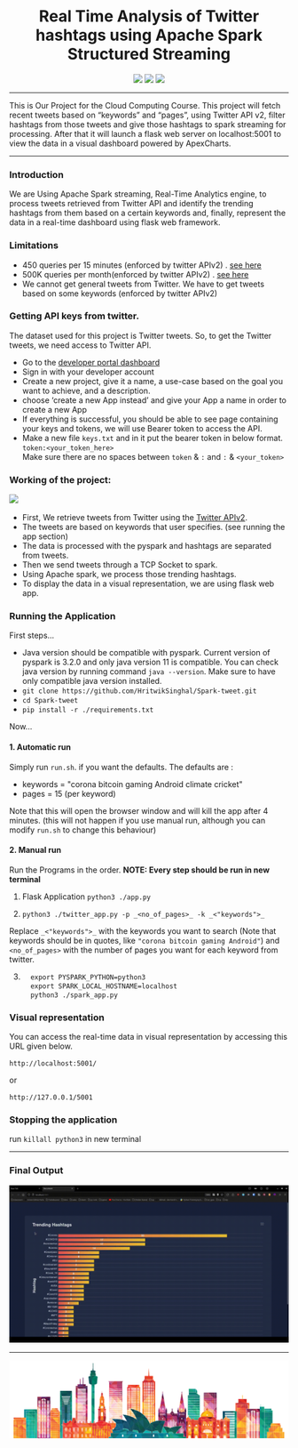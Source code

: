 # <b><center>Real Time Analysis of Twitter hashtags using Apache Spark Structured Streaming<br></b></center>
<p align="center">
  <img src="https://img.shields.io/badge/Library-Flask-red.svg?style=flat-square">
  <img src="https://img.shields.io/badge/Tool-ApacheSpark-yellow.svg?style=flat-square">
  <img src="https://img.shields.io/badge/Language-Python-purple.svg?style=flat-square">
</p>

---

This is Our Project for the Cloud Computing Course. 
This project will fetch recent tweets based on “keywords” and “pages”, 
using Twitter API v2, filter hashtags from those tweets and give those hashtags 
to spark streaming for processing. After that it will launch a flask web server 
on localhost:5001 to view the data in a visual dashboard powered by ApexCharts.

--- 

### Introduction

We are Using Apache Spark streaming, Real-Time Analytics engine, 
to process tweets retrieved from Twitter API and identify the trending hashtags 
from them based on a certain keywords and, finally, 
represent the data in a real-time dashboard using flask web framework.

### Limitations

- 450 queries per 15 minutes (enforced by twitter APIv2)
  . [see here](https://developer.twitter.com/en/docs/twitter-api/tweets/search/api-reference/get-tweets-search-recent)
- 500K queries per month(enforced by twitter APIv2)
  . [see here](https://developer.twitter.com/en/docs/twitter-api/rate-limits)
- We cannot get general tweets from Twitter. We have to get tweets based on some keywords (enforced by twitter APIv2)

### Getting API keys from twitter.

The dataset used for this project is Twitter tweets. So, to get the Twitter tweets, we need access to Twitter API.

- Go to the [developer portal dashboard](https://developer.twitter.com/en/portal/dashboard)
- Sign in with your developer account
- Create a new project, give it a name, a use-case based on the goal you want to achieve, and a description.
- choose ‘create a new App instead’ and give your App a name in order to create a new App
- If everything is successful, you should be able to see page containing your keys and tokens, we will use Bearer token
  to access the API.
- Make a new file ```keys.txt``` and in it put the bearer token in below format.<br>
  ```token:<your_token_here>```<br>
  Make sure there are no spaces between ```token``` & ```:``` and ```:``` & ```<your_token>```

### Working of the project:

<img src="/asset/methodology.png"/>

- First, We retrieve tweets from Twitter using
  the [Twitter APIv2](https://developer.twitter.com/en/docs/twitter-api/getting-started/make-your-first-request).
- The tweets are based on keywords that user specifies. (see running the app section)
- The data is processed with the pyspark and hashtags are separated from tweets.
- Then we send tweets through a TCP Socket to spark.
- Using Apache spark, we process those trending hashtags.
- To display the data in a visual representation, we are using flask web app.

### Running the Application

First steps...

- Java version should be compatible with pyspark. Current version of pyspark is 3.2.0 and only java version 11 is
  compatible. You can check java version by running command ```java --version```. Make sure to have only compatible java
  version installed.
- ```git clone https://github.com/HritwikSinghal/Spark-tweet.git```
- ```cd Spark-tweet```
- ```pip install -r ./requirements.txt```

Now...

#### 1. Automatic run

Simply run ```run.sh```. if you want the defaults. The defaults are :

- keywords = "corona bitcoin gaming Android climate cricket"
- pages = 15 (per keyword)

Note that this will open the browser window and will kill the app after 4 minutes.
(this will not happen if you use manual run, although you can modify ```run.sh``` to change this behaviour)

#### 2. Manual run

Run the Programs in the order. **NOTE: Every step should be run in new terminal** <br>

1. Flask Application ```python3 ./app.py```


2. ```python3 ./twitter_app.py -p _<no_of_pages>_ -k _<"keywords">_```

Replace ```_<"keywords">_``` with the keywords you want to search
(Note that keywords should be in quotes, like ```"corona bitcoin gaming Android"```)
and ```<no_of_pages>``` with the number of pages you want for each keyword from twitter.


3. ```
     export PYSPARK_PYTHON=python3
     export SPARK_LOCAL_HOSTNAME=localhost
     python3 ./spark_app.py
   ```

### Visual representation

You can access the real-time data in visual representation by accessing this URL given below.

```
http://localhost:5001/ 
```

or

```
http://127.0.0.1/5001
```

### Stopping the application

run ```killall python3```  in new terminal

---

### Final Output

![Demo](asset/demo.gif)

---

<img src="/asset/footer.png"/>